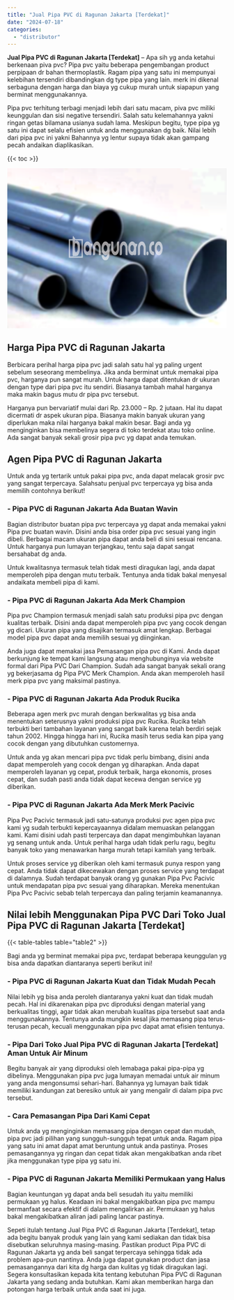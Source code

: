 ```yaml
---
title: "Jual Pipa PVC di Ragunan Jakarta [Terdekat]"
date: "2024-07-18"
categories: 
  - "distributor"
---
```


**Jual Pipa PVC di Ragunan Jakarta \[Terdekat\]** – Apa sih yg anda ketahui berkenaan piva pvc? Pipa pvc yaitu beberapa pengembangan product perpipaan dr bahan thermoplastik. Ragam pipa yang satu ini mempunyai kelebihan tersendiri dibandingkan dg type pipa yang lain. merk ini dikenal serbaguna dengan harga dan biaya yg cukup murah untuk siapapun yang berminat menggunakannya.

Pipa pvc terhitung terbagi menjadi lebih dari satu macam, piva pvc miliki keunggulan dan sisi negative tersendiri. Salah satu kelemahannya yakni ringan getas bilamana usianya sudah lama. Meskipun begitu, type pipa yg satu ini dapat selalu efisien untuk anda menggunakan dg baik. Nilai lebih dari pipa pvc ini yakni Bahannya yg lentur supaya tidak akan gampang pecah andaikan diaplikasikan.

{{< toc >}}

![Jual Pipa PVC di Ragunan Jakarta [Terdekat]](/images/jaul-pipa-pvc-60.png)

## Harga Pipa PVC di Ragunan Jakarta

Berbicara perihal harga pipa pvc jadi salah satu hal yg paling urgent sebelum seseorang membelinya. Jika anda berminat untuk memakai pipa pvc, harganya pun sangat murah. Untuk harga dapat ditentukan dr ukuran dengan type dari pipa pvc itu sendiri. Biasanya tambah mahal harganya maka makin bagus mutu dr pipa pvc tersebut.

Harganya pun bervariatif mulai dari Rp. 23.000 – Rp. 2 jutaan. Hal itu dapat dicermati dr aspek ukuran pipa. Biasanya makin banyak ukuran yang diperlukan maka nilai harganya bakal makin besar. Bagi anda yg menginginkan bisa membelinya segera di toko terdekat atau toko online. Ada sangat banyak sekali grosir pipa pvc yg dapat anda temukan.

## Agen Pipa PVC di Ragunan Jakarta

Untuk anda yg tertarik untuk pakai pipa pvc, anda dapat melacak grosir pvc yang sangat terpercaya. Salahsatu penjual pvc terpercaya yg bisa anda memilih contohnya berikut!

### \- Pipa PVC di Ragunan Jakarta Ada Buatan Wavin

Bagian distributor buatan pipa pvc terpercaya yg dapat anda memakai yakni Pipa pvc buatan wavin. Disini anda bisa order pipa pvc sesuai yang ingin dibeli. Berbagai macam ukuran pipa dapat anda beli di sini sesuai rencana. Untuk harganya pun lumayan terjangkau, tentu saja dapat sangat bersahabat dg anda.

Untuk kwalitasnya termasuk telah tidak mesti diragukan lagi, anda dapat memperoleh pipa dengan mutu terbaik. Tentunya anda tidak bakal menyesal andaikata membeli pipa di kami.

### \- Pipa PVC di Ragunan Jakarta Ada Merk Champion

Pipa pvc Champion termasuk menjadi salah satu produksi pipa pvc dengan kualitas terbaik. Disini anda dapat memperoleh pipa pvc yang cocok dengan yg dicari. Ukuran pipa yang disajikan termasuk amat lengkap. Berbagai model pipa pvc dapat anda memilih sesuai yg diinginkan.

Anda juga dapat memakai jasa Pemasangan pipa pvc di Kami. Anda dapat berkunjung ke tempat kami langsung atau menghubunginya via website formal dari Pipa PVC Dari Champion. Sudah ada sangat banyak sekali orang yg bekerjasama dg Pipa PVC Merk Champion. Anda akan memperoleh hasil merk pipa pvc yang maksimal pastinya.

### \- Pipa PVC di Ragunan Jakarta Ada Produk Rucika

Beberapa agen merk pvc murah dengan berkwalitas yg bisa anda menentukan seterusnya yakni produksi pipa pvc Rucika. Rucika telah terbukti beri tambahan layanan yang sangat baik karena telah berdiri sejak tahun 2002. Hingga hingga hari ini, Rucika masih terus sedia kan pipa yang cocok dengan yang dibutuhkan customernya.

Untuk anda yg akan mencari pipa pvc tidak perlu bimbang, disini anda dapat memperoleh yang cocok dengan yg diharapkan. Anda dapat memperoleh layanan yg cepat, produk terbaik, harga ekonomis, proses cepat, dan sudah pasti anda tidak dapat kecewa dengan service yg diberikan.

### \- Pipa PVC di Ragunan Jakarta Ada Merk Merk Pacivic

Pipa Pvc Pacivic termasuk jadi satu-satunya produksi pvc agen pipa pvc kami yg sudah terbukti kepercayaannya didalam memuaskan pelanggan kami. Kami disini udah pasti terpercaya dan dapat mengimbuhkan layanan yg senang untuk anda. Untuk perihal harga udah tidak perlu ragu, begitu banyak toko yang menawarkan harga murah tetapi kamilah yang terbaik.

Untuk proses service yg diberikan oleh kami termasuk punya respon yang cepat. Anda tidak dapat dikecewakan dengan proses service yang terdapat di dalamnya. Sudah terdapat banyak orang yg gunakan Pipa Pvc Pacivic untuk mendapatan pipa pvc sesuai yang diharapkan. Mereka menentukan Pipa Pvc Pacivic sebab telah terpercaya dan paling terjamin keamanannya.

## Nilai lebih Menggunakan Pipa PVC Dari Toko Jual Pipa PVC di Ragunan Jakarta \[Terdekat\]

{{< table-tables table="table2" >}}

Bagi anda yg berminat memakai pipa pvc, terdapat beberapa keunggulan yg bisa anda dapatkan diantaranya seperti berikut ini!

### \- Pipa PVC di Ragunan Jakarta Kuat dan Tidak Mudah Pecah

Nilai lebih yg bisa anda peroleh diantaranya yakni kuat dan tidak mudah pecah. Hal ini dikarenakan pipa pvc diproduksi dengan material yang berkualitas tinggi, agar tidak akan merubah kualitas pipa tersebut saat anda menggunakannya. Tentunya anda mungkin kesal jika memasang pipa terus-terusan pecah, kecuali menggunakan pipa pvc dapat amat efisien tentunya.

### \- Pipa Dari Toko Jual Pipa PVC di Ragunan Jakarta \[Terdekat\] Aman Untuk Air Minum

Begitu banyak air yang diproduksi oleh lemabaga pakai pipa-pipa yg dibelinya. Menggunakan pipa pvc juga lumayan memadai untuk air minum yang anda mengonsumsi sehari-hari. Bahannya yg lumayan baik tidak memiliki kandungan zat beresiko untuk air yang mengalir di dalam pipa pvc tersebut.

### \- Cara Pemasangan Pipa Dari Kami Cepat

Untuk anda yg menginginkan memasang pipa dengan cepat dan mudah, pipa pvc jadi pilihan yang sungguh-sungguh tepat untuk anda. Ragam pipa yang satu ini amat dapat amat beruntung untuk anda pastinya. Proses pemasangannya yg ringan dan cepat tidak akan mengakibatkan anda ribet jika menggunakan type pipa yg satu ini.

### \- Pipa PVC di Ragunan Jakarta Memiliki Permukaan yang Halus

Bagian keuntungan yg dapat anda beli sesudah itu yaitu memiliki permukaan yg halus. Keadaan ini bakal mengakibatkan pipa pvc mampu bermanfaat secara efektif di dalam mengalirkan air. Permukaan yg halus bakal mengakibatkan aliran jadi paling lancar pastinya.

Sepeti itulah tentang Jual Pipa PVC di Ragunan Jakarta \[Terdekat\], tetap ada begitu banyak produk yang lain yang kami sediakan dan tidak bisa disebutkan seluruhnya masing-masing. Pastikan product Pipa PVC di Ragunan Jakarta yg anda beli sangat terpercaya sehingga tidak ada problem apa-pun nantinya. Anda juga dapat gunakan product dan jasa pemasangannya dari kita dg harga dan kulitas yg tidak diragukan lagi. Segera konsultasikan kepada kita tentang kebutuhan Pipa PVC di Ragunan Jakarta yang sedang anda butuhkan. Kami akan memberikan harga dan potongan harga terbaik untuk anda saat ini juga.
